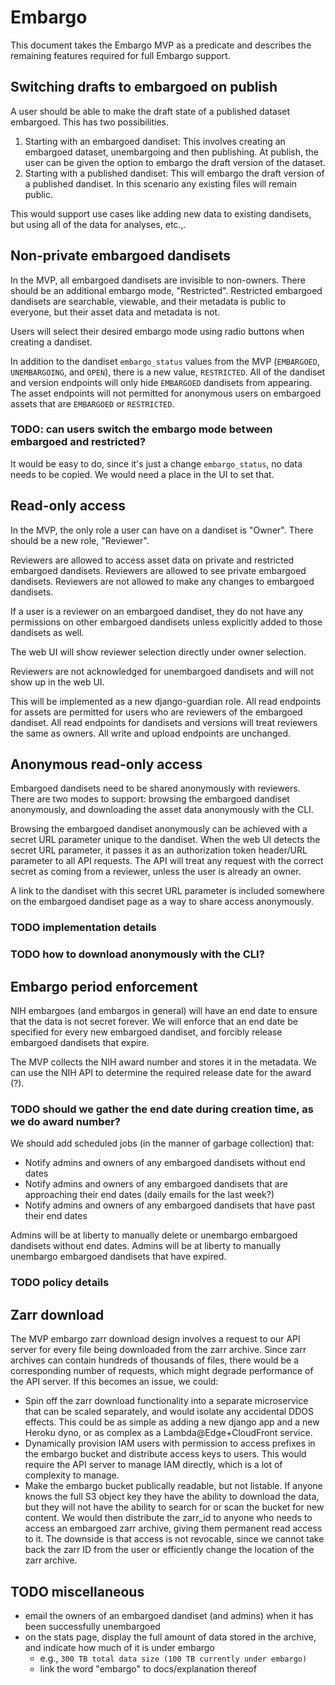 # Embargo
This document takes the Embargo MVP as a predicate and describes the remaining features required for full Embargo support.

## Switching drafts to embargoed on publish

A user should be able to make the draft state of a published dataset embargoed. This has two possibilities.

1. Starting with an embargoed dandiset: This involves creating an embargoed dataset, unembargoing and then publishing. At publish, the user can be given the option to embargo the draft version of the dataset.
2. Starting with a published dandiset: This will embargo the draft version of a published dandiset. In this scenario any existing files will remain public.

This would support use cases like adding new data to existing dandisets, but using all of the data for analyses, etc.,.

## Non-private embargoed dandisets
In the MVP, all embargoed dandisets are invisible to non-owners.
There should be an additional embargo mode, "Restricted".
Restricted embargoed dandisets are searchable, viewable, and their metadata is public to everyone, but their asset data and metadata is not.

Users will select their desired embargo mode using radio buttons when creating a dandiset.

In addition to the dandiset `embargo_status` values from the MVP (`EMBARGOED`, `UNEMBARGOING`, and `OPEN`), there is a new value, `RESTRICTED`.
All of the dandiset and version endpoints will only hide `EMBARGOED` dandisets from appearing.
The asset endpoints will not permitted for anonymous users on embargoed assets that are `EMBARGOED` or `RESTRICTED`.

### TODO: can users switch the embargo mode between embargoed and restricted?
It would be easy to do, since it's just a change `embargo_status`, no data needs to be copied.
We would need a place in the UI to set that.


## Read-only access
In the MVP, the only role a user can have on a dandiset is "Owner".
There should be a new role, "Reviewer".

Reviewers are allowed to access asset data on private and restricted embargoed dandisets.
Reviewers are allowed to see private embargoed dandisets.
Reviewers are not allowed to make any changes to embargoed dandisets.

If a user is a reviewer on an embargoed dandiset, they do not have any permissions on other embargoed dandisets unless explicitly added to those dandisets as well.

The web UI will show reviewer selection directly under owner selection.

Reviewers are not acknowledged for unembargoed dandisets and will not show up in the web UI.

This will be implemented as a new django-guardian role.
All read endpoints for assets are permitted for users who are reviewers of the embargoed dandiset.
All read endpoints for dandisets and versions will treat reviewers the same as owners.
All write and upload endpoints are unchanged.

## Anonymous read-only access
Embargoed dandisets need to be shared anonymously with reviewers.
There are two modes to support: browsing the embargoed dandiset anonymously, and downloading the asset data anonymously with the CLI.

Browsing the embargoed dandiset anonymously can be achieved with a secret URL parameter unique to the dandiset.
When the web UI detects the secret URL parameter, it passes it as an authorization token header/URL parameter to all API requests.
The API will treat any request with the correct secret as coming from a reviewer, unless the user is already an owner.

A link to the dandiset with this secret URL parameter is included somewhere on the embargoed dandiset page as a way to share access anonymously.

### TODO implementation details
### TODO how to download anonymously with the CLI?

## Embargo period enforcement
NIH embargoes (and embargos in general) will have an end date to ensure that the data is not secret forever.
We will enforce that an end date be specified for every new embargoed dandiset, and forcibly release embargoed dandisets that expire.

The MVP collects the NIH award number and stores it in the metadata.
We can use the NIH API to determine the required release date for the award (?).
### TODO should we gather the end date during creation time, as we do award number?

We should add scheduled jobs (in the manner of garbage collection) that:
* Notify admins and owners of any embargoed dandisets without end dates
* Notify admins and owners of any embargoed dandisets that are approaching their end dates (daily emails for the last week?)
* Notify admins and owners of any embargoed dandisets that have past their end dates

Admins will be at liberty to manually delete or unembargo embargoed dandisets without end dates.
Admins will be at liberty to manually unembargo embargoed dandisets that have expired.

### TODO policy details


## Zarr download
The MVP embargo zarr download design involves a request to our API server for every file being downloaded from the zarr archive.
Since zarr archives can contain hundreds of thousands of files, there would be a corresponding number of requests, which might degrade performance of the API server.
If this becomes an issue, we could:
* Spin off the zarr download functionality into a separate microservice that can be scaled separately, and would isolate any accidental DDOS effects.
  This could be as simple as adding a new django app and a new Heroku dyno, or as complex as a Lambda@Edge+CloudFront service.
* Dynamically provision IAM users with permission to access prefixes in the embargo bucket and distribute access keys to users.
  This would require the API server to manage IAM directly, which is a lot of complexity to manage.
* Make the embargo bucket publically readable, but not listable.
  If anyone knows the full S3 object key they have the ability to download the data, but they will not have the ability to search for or scan the bucket for new content.
  We would then distribute the zarr_id to anyone who needs to access an embargoed zarr archive, giving them permanent read access to it.
  The downside is that access is not revocable, since we cannot take back the zarr ID from the user or efficiently change the location of the zarr archive.

## TODO miscellaneous
- email the owners of an embargoed dandiset (and admins) when it has been successfully unembargoed
- on the stats page, display the full amount of data stored in the archive, and indicate how much of it is under embargo
  - e.g., `300 TB total data size (100 TB currently under embargo)`
  - link the word "embargo" to docs/explanation thereof

